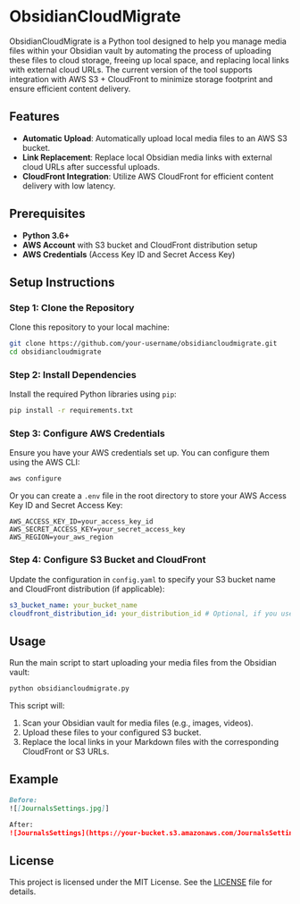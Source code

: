 # ObsidianCloudMigrate

ObsidianCloudMigrate is a Python tool designed to help you manage media files within your Obsidian vault by automating the process of uploading these files to cloud storage, freeing up local space, and replacing local links with external cloud URLs. The current version of the tool supports integration with AWS S3 + CloudFront to minimize storage footprint and ensure efficient content delivery.

## Features

- **Automatic Upload**: Automatically upload local media files to an AWS S3 bucket.
- **Link Replacement**: Replace local Obsidian media links with external cloud URLs after successful uploads.
- **CloudFront Integration**: Utilize AWS CloudFront for efficient content delivery with low latency.

## Prerequisites

- **Python 3.6+**
- **AWS Account** with S3 bucket and CloudFront distribution setup
- **AWS Credentials** (Access Key ID and Secret Access Key)

## Setup Instructions

### Step 1: Clone the Repository

Clone this repository to your local machine:

```bash
git clone https://github.com/your-username/obsidiancloudmigrate.git
cd obsidiancloudmigrate
```

### Step 2: Install Dependencies

Install the required Python libraries using `pip`:

```bash
pip install -r requirements.txt
```

### Step 3: Configure AWS Credentials

Ensure you have your AWS credentials set up. You can configure them using the AWS CLI:

```bash
aws configure
```

Or you can create a `.env` file in the root directory to store your AWS Access Key ID and Secret Access Key:

```
AWS_ACCESS_KEY_ID=your_access_key_id
AWS_SECRET_ACCESS_KEY=your_secret_access_key
AWS_REGION=your_aws_region
```

### Step 4: Configure S3 Bucket and CloudFront

Update the configuration in `config.yaml` to specify your S3 bucket name and CloudFront distribution (if applicable):

```yaml
s3_bucket_name: your_bucket_name
cloudfront_distribution_id: your_distribution_id # Optional, if you use CloudFront
```

## Usage

Run the main script to start uploading your media files from the Obsidian vault:

```bash
python obsidiancloudmigrate.py
```

This script will:

1. Scan your Obsidian vault for media files (e.g., images, videos).
2. Upload these files to your configured S3 bucket.
3. Replace the local links in your Markdown files with the corresponding CloudFront or S3 URLs.

## Example

```markdown
Before:
![[JournalsSettings.jpg]]

After:
![JournalsSettings](https://your-bucket.s3.amazonaws.com/JournalsSettings.jpg)
```

## License

This project is licensed under the MIT License. See the [LICENSE](LICENSE) file for details.
